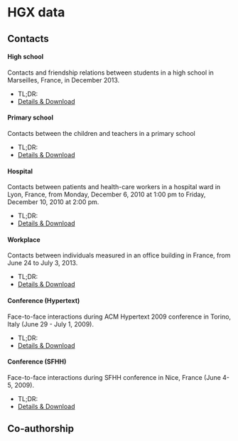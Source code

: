 # HGX data

## Contacts

#### High school
Contacts and friendship relations between students in a high school in Marseilles, France, in December 2013.
* TL;DR:  
* [Details & Download](https://github.com/HGX-Team/data/tree/main/contacts/high-school)

#### Primary school
Contacts between the children and teachers in a primary school 
* TL;DR: 
* [Details & Download](https://github.com/HGX-Team/data/tree/main/contacts/primary-school)

#### Hospital
Contacts between patients and health-care workers in a hospital ward in Lyon, France, from Monday, December 6, 2010 at 1:00 pm to Friday, December 10, 2010 at 2:00 pm.
* TL;DR: 
* [Details & Download](https://github.com/HGX-Team/data/tree/main/contacts/hospital)

#### Workplace
Contacts between individuals measured in an office building in France, from June 24 to July 3, 2013.
* TL;DR: 
* [Details & Download](https://github.com/HGX-Team/data/tree/main/contacts/workplace)

#### Conference (Hypertext)
Face-to-face interactions during ACM Hypertext 2009 conference in Torino, Italy (June 29 - July 1, 2009).
* TL;DR: 
* [Details & Download](https://github.com/HGX-Team/data/tree/main/contacts/conference-hypertext)

#### Conference (SFHH)
Face-to-face interactions during SFHH conference in Nice, France (June 4-5, 2009).
* TL;DR: 
* [Details & Download](https://github.com/HGX-Team/data/tree/main/contacts/conference-sfhh)

## Co-authorship
